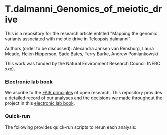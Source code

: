# T.dalmanni_Genomics_of_meiotic_drive

This is a repository for the research article entitled "Mapping the genomic variants associated with meiotic drive in Teleopsis dalmanni". 

Authors (order to be discussed): Alexandra Jansen van Rensburg, Laura Meade, Helen Hipperson, Sade Bates, Terry Burke, Andrew Pomiankowski

This work was funded by the Natural Environment Research Council (NERC xxx).


### Electronic lab book

We ascribe to the [FAIR principles](https://www.go-fair.org/fair-principles/) of open research. This repository provides a detailed record of our analyses and the decisions we made throughout the project in this [electronic lab book](https://github.com/alexjvr1/T.dalmanni_Genomics_of_meiotic_drive/blob/main/Electronic_Lab_Book.md). 


### Quick-run 

The following provides quick-run scripts to rerun each analysis: 

#### 

